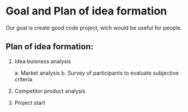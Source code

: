 # Goal and Plan of idea formation

Our goal is create good code project, wich would be useful for people.

## Plan of idea formation:
1. Idea buisness analysis

	a. Market analysis
	b. Survey of participants to evaluate subjective criteria
	
2. Competitor product analysis
3. Project start

